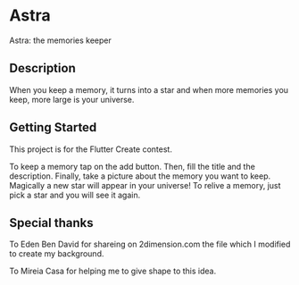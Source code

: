 # Astra

Astra: the memories keeper

## Description

When you keep a memory, it turns into a star and when more memories you keep, more large is your universe.


## Getting Started

This project is for the Flutter Create contest.

To keep a memory tap on the add button. Then, fill the title and the description. Finally, take a picture about the memory you want to keep. Magically a new star will appear in your universe! To relive a memory, just pick a star and you will see it again.

## Special thanks

To Eden Ben David for shareing on 2dimension.com the file which I modified to create my background.

To Mireia Casa for helping me to give shape to this idea.
